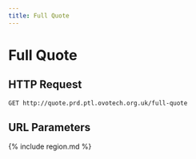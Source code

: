 ```yaml
---
title: Full Quote
---
```


# Full Quote
<!--Estimated quote based on the user's postcode, payment method and fuel type-->

## HTTP Request
`GET http://quote.prd.ptl.ovotech.org.uk/full-quote`

## URL Parameters

<!--Parameter      | Description                     | Type
-------------- | ------------------------------- | ----
retailer*      | OVO or community                | `[OVO, Fairerpower, PeterboroughEnergy, SouthendEnergy, EnergySW]`
postcode*      | Postcode                        | string
paymentMethod* | Pay monthly or pay as you go    | `[Paym, Payg]`
fuel*          | Dual fuel or electricity only   | `[Dual, Electricity]`
serviceType*   | Online discount or full service | `[Online, FullService]`
region         | Electricity region (see below)  | `[EastEngland, EastMidlands, London, MerseysideAndNorthWales, NorthEastEngland, NorthernIreland, NorthWestEngland, NorthScotland, SouthEastEngland, SouthernEngland, SouthScotland, SouthWales, SouthWestEngland, WestMidlands, Yorkshire]`-->

{% include region.md %}